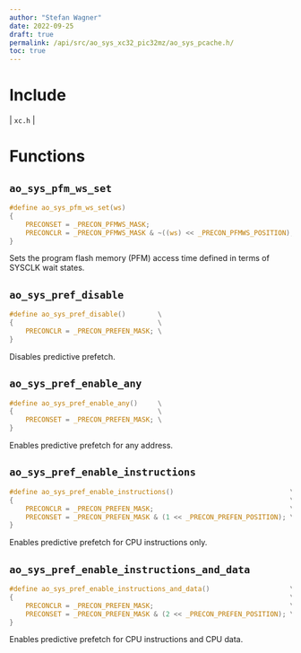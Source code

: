 ```yaml
---
author: "Stefan Wagner"
date: 2022-09-25
draft: true
permalink: /api/src/ao_sys_xc32_pic32mz/ao_sys_pcache.h/
toc: true
---
```


# Include

| `xc.h` |

# Functions

## `ao_sys_pfm_ws_set`

```c
#define ao_sys_pfm_ws_set(ws)                                           \
{                                                                       \
    PRECONSET = _PRECON_PFMWS_MASK;                                     \
    PRECONCLR = _PRECON_PFMWS_MASK & ~((ws) << _PRECON_PFMWS_POSITION); \
}
```

Sets the program flash memory (PFM) access time defined in terms of SYSCLK wait states.

## `ao_sys_pref_disable`

```c
#define ao_sys_pref_disable()        \
{                                    \
    PRECONCLR = _PRECON_PREFEN_MASK; \
}
```

Disables predictive prefetch.

## `ao_sys_pref_enable_any`

```c
#define ao_sys_pref_enable_any()     \
{                                    \
    PRECONSET = _PRECON_PREFEN_MASK; \
}
```

Enables predictive prefetch for any address.

## `ao_sys_pref_enable_instructions`

```c
#define ao_sys_pref_enable_instructions()                             \
{                                                                     \
    PRECONCLR = _PRECON_PREFEN_MASK;                                  \
    PRECONSET = _PRECON_PREFEN_MASK & (1 << _PRECON_PREFEN_POSITION); \
}
```

Enables predictive prefetch for CPU instructions only.

## `ao_sys_pref_enable_instructions_and_data`

```c
#define ao_sys_pref_enable_instructions_and_data()                    \
{                                                                     \
    PRECONCLR = _PRECON_PREFEN_MASK;                                  \
    PRECONSET = _PRECON_PREFEN_MASK & (2 << _PRECON_PREFEN_POSITION); \
}
```

Enables predictive prefetch for CPU instructions and CPU data.
